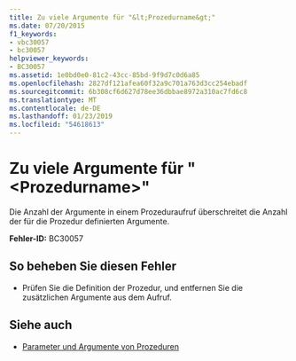 ```yaml
---
title: Zu viele Argumente für "&lt;Prozedurname&gt;"
ms.date: 07/20/2015
f1_keywords:
- vbc30057
- bc30057
helpviewer_keywords:
- BC30057
ms.assetid: 1e0bd0e0-81c2-43cc-85bd-9f9d7c0d6a85
ms.openlocfilehash: 2827df121afea60f32a9c701a763d3cc254ebadf
ms.sourcegitcommit: 6b308cf6d627d78ee36dbbae8972a310ac7fd6c8
ms.translationtype: MT
ms.contentlocale: de-DE
ms.lasthandoff: 01/23/2019
ms.locfileid: "54618613"
---
```

# <a name="too-many-arguments-to-ltprocedurenamegt"></a>Zu viele Argumente für "&lt;Prozedurname&gt;"
Die Anzahl der Argumente in einem Prozeduraufruf überschreitet die Anzahl der für die Prozedur definierten Argumente.  
  
 **Fehler-ID:** BC30057  
  
## <a name="to-correct-this-error"></a>So beheben Sie diesen Fehler  
  
-   Prüfen Sie die Definition der Prozedur, und entfernen Sie die zusätzlichen Argumente aus dem Aufruf.  
  
## <a name="see-also"></a>Siehe auch
- [Parameter und Argumente von Prozeduren](../../visual-basic/programming-guide/language-features/procedures/procedure-parameters-and-arguments.md)
